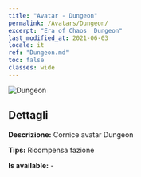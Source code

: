 ```yaml
---
title: "Avatar - Dungeon"
permalink: /Avatars/Dungeon/
excerpt: "Era of Chaos  Dungeon"
last_modified_at: 2021-06-03
locale: it
ref: "Dungeon.md"
toc: false
classes: wide
---
```

 ![Dungeon](/images/a/avatarFrame_45.png)

## Dettagli

 **Descrizione:** Cornice avatar Dungeon 

 **Tips:** Ricompensa fazione 

 **Is available:**  - 

